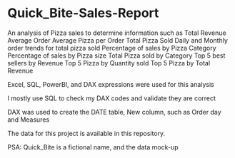 # Quick_Bite-Sales-Report

An analysis of Pizza sales to determine information such as 
  Total Revenue
  Average Order
  Average Pizza per Order
  Total Pizza Sold
  Daily and Monthly order trends for total pizza sold
  Percentage of sales by Pizza Category 
  Percentage of sales by Pizza size
  Total Pizza sold by Category
  Top 5 best sellers by Revenue
  Top 5 Pizza by Quantity sold
  Top 5 Pizza by Total Revenue

Excel, SQL, PowerBI, and DAX expressions were used for this analysis

I mostly use SQL to check my DAX codes and validate they are correct

DAX was used to create the DATE table, New column, such as Order day and Measures

The data for this project is available in this repository.

PSA: Quick_Bite is a fictional name, and the data mock-up

